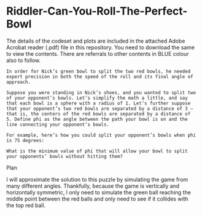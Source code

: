 # Riddler-Can-You-Roll-The-Perfect-Bowl

The details of the codeset and plots are included in the attached Adobe Acrobat reader (.pdf) file in this repository. 
You need to download the same to view the contents. There are referrals to other contents in BLUE colour also to follow.



    In order for Nick’s green bowl to split the two red bowls, he needed
    expert precision in both the speed of the roll and its final angle of
    approach.

    Suppose you were standing in Nick’s shoes, and you wanted to split two
    of your opponent’s bowls. Let’s simplify the math a little, and say
    that each bowl is a sphere with a radius of 1. Let’s further suppose
    that your opponent’s two red bowls are separated by a distance of 3 —
    that is, the centers of the red bowls are separated by a distance of
    5. Define phi as the angle between the path your bowl is on and the
    line connecting your opponent’s bowls.

    For example, here’s how you could split your opponent’s bowls when phi
    is 75 degrees:

    What is the minimum value of phi that will allow your bowl to split
    your opponents’ bowls without hitting them?
    
Plan

I will approximate the solution to this puzzle by simulating the game
from many different angles. Thankfully, because the game is vertically
and horizontally symmetric, I only need to simulate the green ball
reaching the middle point between the red balls and only need to see if
it collides with the top red ball.
